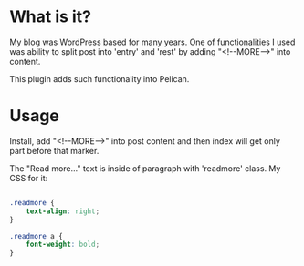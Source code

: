 # What is it?

My blog was WordPress based for many years. One of functionalities I used was
ability to split post into 'entry' and 'rest' by adding "\<!--MORE-->" into
content.

This plugin adds such functionality into Pelican.

# Usage

Install, add "\<!--MORE-->" into post content and then index will get only part
before that marker.

The "Read more&hellip;" text is inside of paragraph with 'readmore' class. My
CSS for it:

```css

.readmore {
	text-align: right;
}

.readmore a {
	font-weight: bold;
}
```
